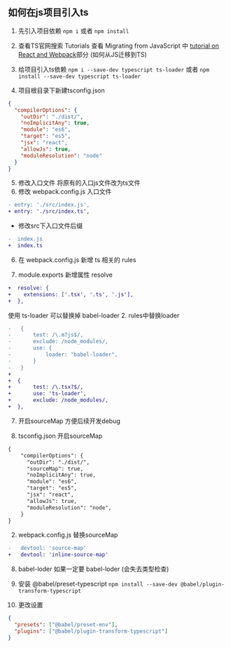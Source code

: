 ## 如何在js项目引入ts

1. 先引入项目依赖
`npm i` 或者 `npm install`

2. 查看TS官网搜索 Tutorials
查看 Migrating from JavaScript 中 [tutorial on React and Webpack](https://webpack.js.org/guides/typescript/)部分  (如何从JS迁移到TS)


3. 给项目引入ts依赖
`npm i --save-dev typescript ts-loader` 或者 `npm install --save-dev typescript ts-loader`

4. 项目根目录下新建tsconfig.json
``` json
{
  "compilerOptions": {
    "outDir": "./dist/",
    "noImplicitAny": true,
    "module": "es6",
    "target": "es5",
    "jsx": "react",
    "allowJs": true,
    "moduleResolution": "node"
  }
}
```

5. 修改入口文件
将原有的入口js文件改为ts文件
1. 修改 webpack.config.js 入口文件
```diff
- entry: './src/index.js',
+ entry: './src/index.ts',
```

- 修改src下入口文件后缀
``` diff
-  index.js
+  index.ts
```

6. 在 webpack.config.js 新增 ts 相关的 rules

1. module.exports 新增属性 resolve
```diff
+  resolve: {
+    extensions: ['.tsx', '.ts', '.js'],
+  },
```
使用 ts-loader 可以替换掉 babel-loader
2. rules中替换loader
```diff
-   {
-       test: /\.m?js$/,
-       exclude: /node_modules/,
-       use: {
-           loader: "babel-loader",
-       }
-   }
+ 
+  {
+       test: /\.tsx?$/,
+       use: 'ts-loader',
+       exclude: /node_modules/,
+  },
```

7. 开启sourceMap
方便后续开发debug

1. tsconfig.json 开启sourceMap
```diff
{
    "compilerOptions": {
      "outDir": "./dist/",
      "sourceMap": true,
      "noImplicitAny": true,
      "module": "es6",
      "target": "es5",
      "jsx": "react",
      "allowJs": true,
      "moduleResolution": "node",
    }
}
```

2. webpack.config.js 替换sourceMap
```diff
-   devtool: 'source-map'
+   devtool: 'inline-source-map'
```

8. babel-loder
如果一定要 babel-loder (会失去类型检查)
1. 安装 @babel/preset-typescript
`npm install --save-dev @babel/plugin-transform-typescript`

2. 更改设置

```json
{
  "presets": ["@babel/preset-env"],
  "plugins": ["@babel/plugin-transform-typescript"]
}
```

